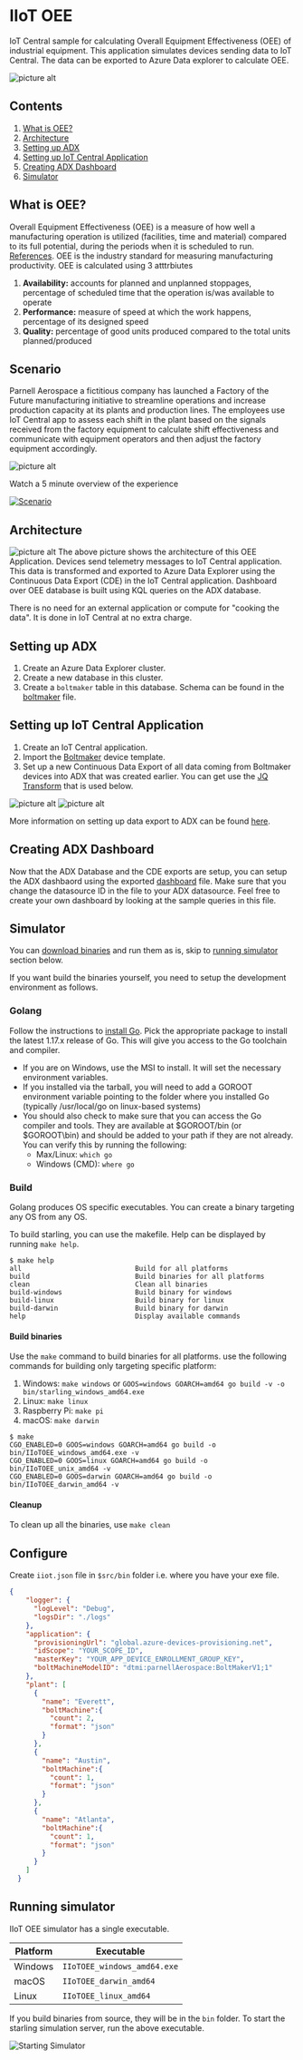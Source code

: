 # IIoT OEE
IoT Central sample for calculating Overall Equipment Effectiveness (OEE) of industrial equipment. This application simulates devices sending data to IoT Central. The data can be exported to Azure Data explorer to calculate OEE.

![picture alt](images/Dashboard.png "OEE Dashboard")

## Contents ##

1. [What is OEE?](https://github.com/iot-for-all/iiot-oee#what-is-oee)
2. [Architecture](https://github.com/iot-for-all/iiot-oee#scenario)
3. [Setting up ADX](https://github.com/iot-for-all/iiot-oee#setting-up-adx)
4. [Setting up IoT Central Application](https://github.com/iot-for-all/iiot-oee#setting-up-iot-central-application)
5. [Creating ADX Dashboard](https://github.com/iot-for-all/iiot-oee#creating-adx-dashboard)
6. [Simulator](https://github.com/iot-for-all/iiot-oee#simulator)


## What is OEE? ##
Overall Equipment Effectiveness (OEE) is a measure of how well a manufacturing operation is utilized (facilities, time and material) compared to its full potential, during the periods when it is scheduled to run. [References](https://en.wikipedia.org/wiki/Overall_equipment_effectiveness). OEE is the industry standard for measuring manufacturing productivity. OEE is calculated using 3 atttrbiutes
1. **Availability:** accounts for planned and unplanned stoppages, percentage of scheduled time that the operation is/was available to operate
2. **Performance:** measure of speed at which the work happens, percentage of its designed speed
3. **Quality:** percentage of good units produced compared to the total units planned/produced

## Scenario ##
Parnell Aerospace a fictitious company has launched a Factory of the Future manufacturing initiative to streamline operations and increase production capacity at its plants and production lines. The employees use IoT Central app to assess each shift in the plant based on the signals received from the factory equipment to calculate shift effectiveness and communicate with equipment operators and then adjust the factory equipment accordingly. 

![picture alt](images/parnell.png "Plants and Production Lines")

Watch a 5 minute overview of the experience

[![Scenario](/images/videoimage.png)](https://youtu.be/VGrARGdHlyo)

## Architecture ##

![picture alt](images/oeearch.png "OEE Application Architecture")
The above picture shows the architecture of this OEE Application. Devices send telemetry messages to IoT Central application. This data is transformed and exported to Azure Data Explorer using the Continuous Data Export (CDE) in the IoT Central application. Dashboard over OEE database is built using KQL queries on the ADX database. 

There is no need for an external application or compute for "cooking the data". It is done in IoT Central at no extra charge.

## Setting up ADX ##
1. Create an Azure Data Explorer cluster.
2. Create a new database in this cluster.
3. Create a `boltmaker` table in this database. Schema can be found in the [boltmaker](setup/ADXDatabase.kql) file.

## Setting up IoT Central Application ##
1. Create an IoT Central application.
2. Import the [Boltmaker](setup/BoltMaker.json) device template.
3. Set up a new Continuous Data Export of all data coming from Boltmaker devices into ADX that was created earlier. You can get use the [JQ Transform](setup/CDETransform.jq) that is used below.

![picture alt](images/CDE1.png "CDE Setup1")
![picture alt](images/CDE2.png "CDE Setup2")

More information on setting up data export to ADX can be found [here](https://docs.microsoft.com/en-us/azure/iot-central/core/howto-export-data?tabs=data-explorer%2Cjavascript%2Cservice-principal).

## Creating ADX Dashboard ##
Now that the ADX Database and the CDE exports are setup, you can setup the ADX dashbaord using the exported [dashboard](setup/ADXDashboard.json) file. Make sure that you change the datasource ID in the file to your ADX datasource. Feel free to create your own dashboard by looking at the sample queries in this file.

## Simulator ##
You can [download binaries](https://github.com/iot-for-all/iiot-oee/releases) and run them as is, skip to [running simulator](https://github.com/iot-for-all/iiot-oee#running-simulator) section below.

If you want build the binaries yourself, you need to setup the development environment as follows.
### Golang ###
Follow the instructions to [install Go](https://golang.org/doc/install). Pick the appropriate package to install the
latest 1.17.x release of Go. This will give you access to the Go toolchain and compiler.

- If you are on Windows, use the MSI to install. It will set the necessary environment variables.
- If you installed via the tarball, you will need to add a GOROOT environment variable pointing to the
  folder where you installed Go (typically /usr/local/go on linux-based systems)
- You should also check to make sure that you can access the Go compiler and tools. They are available at $GOROOT/bin
  (or $GOROOT\bin) and should be added to your path if they are not already. You can verify this by running the following:
    - Max/Linux: `which go`
    - Windows (CMD): `where go`


### Build ###
Golang produces OS specific executables. You can create a binary targeting any OS from any OS.

To build starling, you can use the makefile. Help can be displayed by running `make help`.
```
$ make help
all                            Build for all platforms
build                          Build binaries for all platforms
clean                          Clean all binaries
build-windows                  Build binary for windows
build-linux                    Build binary for linux
build-darwin                   Build binary for darwin
help                           Display available commands
```

#### Build binaries ####
Use the `make` command to build binaries for all platforms.
use the following commands for building only targeting specific platform:
1. Windows: `make windows` or `GOOS=windows GOARCH=amd64 go build -v -o bin/starling_windows_amd64.exe`
2. Linux: `make linux`
3. Raspberry Pi: `make pi`
4. macOS: `make darwin` 

```
$ make
CGO_ENABLED=0 GOOS=windows GOARCH=amd64 go build -o bin/IIoTOEE_windows_amd64.exe -v
CGO_ENABLED=0 GOOS=linux GOARCH=amd64 go build -o bin/IIoTOEE_unix_amd64 -v
CGO_ENABLED=0 GOOS=darwin GOARCH=amd64 go build -o bin/IIoTOEE_darwin_amd64 -v
```
#### Cleanup ####
To clean up all the binaries, use `make clean`

## Configure ##
Create `iiot.json` file in `$src/bin` folder i.e. where you have your exe file.
```JSON
{
    "logger": {
      "logLevel": "Debug",
      "logsDir": "./logs"
    },
    "application": {
      "provisioningUrl": "global.azure-devices-provisioning.net",
      "idScope": "YOUR_SCOPE_ID",
      "masterKey": "YOUR_APP_DEVICE_ENROLLMENT_GROUP_KEY",
      "boltMachineModelID": "dtmi:parnellAerospace:BoltMakerV1;1"
    },
    "plant": [
      {
        "name": "Everett",
        "boltMachine":{
          "count": 2,
          "format": "json"
        }
      },
      {
        "name": "Austin",
        "boltMachine":{
          "count": 1,
          "format": "json"
        }
      },
      {
        "name": "Atlanta",
        "boltMachine":{
          "count": 1,
          "format": "json"
        }
      }
    ]
  }
```

## Running simulator ##
IIoT OEE simulator has a single executable.

Platform      | Executable
--------------|----------------------------------
Windows       | `IIoTOEE_windows_amd64.exe`
macOS         | `IIoTOEE_darwin_amd64`
Linux         | `IIoTOEE_linux_amd64`

If you build binaries from source, they will be in the `bin` folder.
To start the starling simulation server, run the above executable.

<img src="images/start.png" alt="Starting Simulator" />
